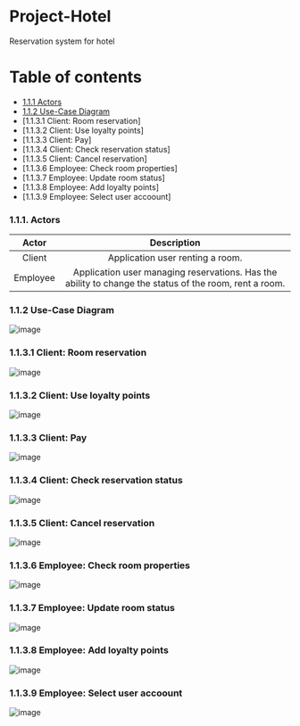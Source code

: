 # Project-Hotel
Reservation system for hotel

# Table of contents
+ [1.1.1 Actors](https://github.com/werkovas/Project-Hotel/blob/main/README.md#111-actors)
+ [1.1.2 Use-Case Diagram](https://github.com/werkovas/Project-Hotel/blob/main/README.md#-112-use-case-diagram) 
+ [1.1.3.1 Client: Room reservation]  
+ [1.1.3.2 Client: Use loyalty points]  
+ [1.1.3.3 Client: Pay]  
+ [1.1.3.4 Client: Check reservation status]  
+ [1.1.3.5 Client: Cancel reservation]  
+ [1.1.3.6 Employee: Check room properties]  
+ [1.1.3.7 Employee: Update room status]  
+ [1.1.3.8 Employee: Add loyalty points]  
+ [1.1.3.9 Employee: Select user accoount]  


### 1.1.1. Actors  
| Actor | Description |
| :---:   | :---: |
| Client | Application user renting a room.|
| Employee | Application user managing reservations. Has the ability to change the status of the room, rent a room.|

### 1.1.2 Use-Case Diagram  
![image](https://github.com/werkovas/Project-Hotel/assets/90156886/381574e8-23c2-4e2e-9276-c45a098c3b86)

### 1.1.3.1 Client: Room reservation  
![image](https://github.com/werkovas/Project-Hotel/assets/90156886/c809b344-89e1-479b-980b-be5eee0d9f83)

### 1.1.3.2 Client: Use loyalty points  
![image](https://github.com/werkovas/Project-Hotel/assets/90156886/95122607-74a3-4bb6-8041-b8839928e01e)

### 1.1.3.3 Client: Pay
![image](https://github.com/werkovas/Project-Hotel/assets/90156886/6e4d2b60-9b23-4b8e-950f-c9ae8324952c)

### 1.1.3.4 Client: Check reservation status  
![image](https://github.com/werkovas/Project-Hotel/assets/90156886/409d4773-8fea-4494-993e-ab43f5609534)

### 1.1.3.5 Client: Cancel reservation  
![image](https://github.com/werkovas/Project-Hotel/assets/90156886/7950e966-6e0a-4be9-b005-a04e0971db04)

### 1.1.3.6 Employee: Check room properties  
![image](https://github.com/werkovas/Project-Hotel/assets/90156886/0a2b2f5f-505c-4e52-9ab6-ff4459612753)

### 1.1.3.7 Employee: Update room status  
![image](https://github.com/werkovas/Project-Hotel/assets/90156886/a69a625a-2ba2-4773-a7a9-93d1fd949651)

### 1.1.3.8 Employee: Add loyalty points  
![image](https://github.com/werkovas/Project-Hotel/assets/90156886/1f8fd343-3e50-43c3-a3e9-66922eb7e9b9)

### 1.1.3.9 Employee: Select user accoount  
![image](https://github.com/werkovas/Project-Hotel/assets/90156886/8ddbbbb8-aab9-4e77-a282-1154010ea886)
